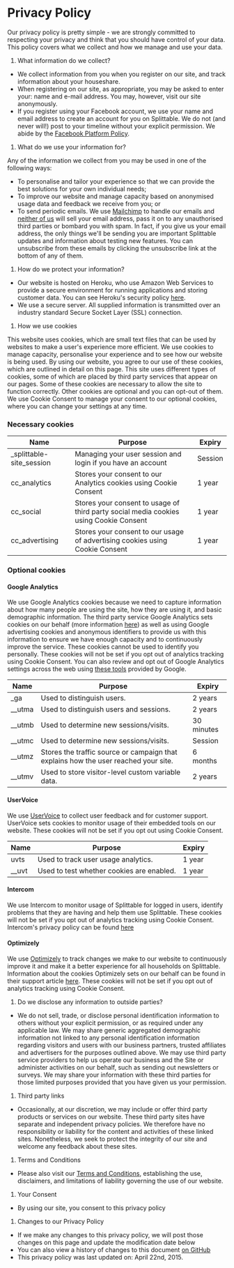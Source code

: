 # Privacy Policy

Our privacy policy is pretty simple - we are strongly committed to respecting your privacy and think that you should have control of your data. This policy covers what we collect and how we manage and use your data.

1. What information do we collect?

 - We collect information from you when you register on our site, and track information about your houseshare.
 - When registering on our site, as appropriate, you may be asked to enter your: name and e-mail address. You may, however, visit our site anonymously.
 - If you register using your Facebook account, we use your name and email address to create an account for you on Splittable. We do not (and never will!) post to your timeline without your explicit permission. We abide by the [Facebook Platform Policy](https://developers.facebook.com/policy).

1. What do we use your information for?

  Any of the information we collect from you may be used in one of the following ways:

  - To personalise and tailor your experience so that we can provide the best solutions for your own individual needs;
  - To improve our website and manage capacity based on anonymised usage data and feedback we receive from you; or
  - To send periodic emails. We use [Mailchimp](http://www.mailchimp.com) to handle our emails and [neither of us](http://mailchimp.com/legal/privacy/) will sell your email address, pass it on to any unauthorised third parties or bombard you with spam. In fact, if you give us your email address, the only things we'll be sending you are important Splittable updates and information about testing new features. You can unsubscribe from these emails by clicking the unsubscribe link at the bottom of any of them.

1. How do we protect your information?

  - Our website is hosted on Heroku, who use Amazon Web Services to provide a secure environment for running applications and storing customer data. You can see Heroku's security policy [here](https://www.heroku.com/policy/security/).
  - We use a secure server. All supplied information is transmitted over an industry standard Secure Socket Layer (SSL) connection.

1. How we use cookies

  This website uses cookies, which are small text files that can be used by websites to make a user's experience more efficient. We use cookies to manage capacity, personalise your experience and to see how our website is being used. By using our website, you agree to our use of these cookies, which are outlined in detail on this page.
  This site uses different types of cookies, some of which are placed by third party services that appear on our pages. Some of these cookies are necessary to allow the site to function correctly. Other cookies are optional and you can opt-out of them. We use Cookie Consent to manage your consent to our optional cookies, where you can change your settings at any time.

  ### Necessary cookies

  <table class="table table-striped">
    <thead>
      <tr>
        <th>Name</th>
        <th>Purpose</th>
        <th>Expiry</th>
      </tr>
    </thead>
    <tbody>
      <tr>
        <td>_splittable-site_session</td>
        <td>Managing your user session and login if you have an account</td>
        <td>Session</td>
      </tr>
      <tr>
        <td>cc_analytics</td>
        <td>Stores your consent to our Analytics cookies using Cookie Consent</td>
        <td>1 year</td>
      </tr>
      <tr>
        <td>cc_social</td>
        <td>Stores your consent to usage of third party social media cookies using Cookie Consent</td>
        <td>1 year</td>
      </tr>
      <tr>
        <td>cc_advertising</td>
        <td>Stores your consent to our usage of advertising cookies using Cookie Consent</td>
        <td>1 year</td>
      </tr>
    </tbody>
  </table>

  ### Optional cookies

  #### Google Analytics

  We use Google Analytics cookies because we need to capture information about how many people are using the site, how they are using it, and basic demographic information. The third party service Google Analytics sets cookies on our behalf (more information [here](https://developers.google.com/analytics/devguides/collection/analyticsjs/cookie-usage)) as well as using Google advertising cookies and anonymous identifiers to provide us with this information to ensure we have enough capacity and to continuously improve the service. These cookies cannot be used to identify you personally. These cookies will not be set if you opt out of analytics tracking using Cookie Consent. You can also review and opt out of Google Analytics settings across the web using [these tools](https://tools.google.com/dlpage/gaoptout/) provided by Google.
  <table class="table table-striped">
    <thead>
      <tr>
        <th>Name</th>
        <th>Purpose</th>
        <th>Expiry</th>
      </tr>
    </thead>
    <tbody>
      <tr>
        <td>_ga</td>
        <td>Used to distinguish users.</td>
        <td>2 years</td>
      </tr>
      <tr>
        <td>__utma</td>
        <td>Used to distinguish users and sessions.</td>
        <td>2 years</td>
      </tr>
      <tr>
        <td>__utmb</td>
        <td>Used to determine new sessions/visits.</td>
        <td>30 minutes</td>
      </tr>
      <tr>
        <td>__utmc</td>
        <td>Used to determine new sessions/visits.</td>
        <td>Session</td>
      </tr>
      <tr>
        <td>__utmz</td>
        <td>Stores the traffic source or campaign that explains how the user reached your site.</td>
        <td>6 months</td>
      </tr>
      <tr>
        <td>__utmv</td>
        <td>Used to store visitor-level custom variable data.</td>
        <td>2 years</td>
      </tr>
    </tbody>
  </table>

  #### UserVoice

  We use [UserVoice](https://www.uservoice.com) to collect user feedback and for customer support. UserVoice sets cookies to monitor usage of their embedded tools on our website. These cookies will not be set if you opt out using Cookie Consent.
  <table class="table table-striped">
    <thead>
      <tr>
        <th>Name</th>
        <th>Purpose</th>
        <th>Expiry</th>
      </tr>
    </thead>
    <tbody>
      <tr>
        <td>uvts</td>
        <td>Used to track user usage analytics.</td>
        <td>1 year</td>
      </tr>
      <tr>
        <td>__uvt</td>
        <td>Used to test whether cookies are enabled.</td>
        <td>1 year</td>
      </tr>
    </tbody>
  </table>

  #### Intercom

  We use Intercom to monitor usage of Splittable for logged in users, identify problems that they are having and help them use Splittable.
  These cookies will not be set if you opt out of analytics tracking using Cookie Consent.
  Intercom's privacy policy can be found [here](http://docs.intercom.io/privacy)

  #### Optimizely

  We use [Optimizely](https://www.optimizely.com) to track changes we make to our website to continuously improve it and make it a better experience for all households on Splittable. Information about the cookies Optimizely sets on our behalf can be found in their support article [here](https://help.optimizely.com/hc/en-us/articles/200040335-How-Optimizely-Works-Snippet-order-of-operations-JavaScript-evaluation-timing-and-cookies).
  These cookies will not be set if you opt out of analytics tracking using Cookie Consent.

1. Do we disclose any information to outside parties?

  - We do not sell, trade, or disclose personal identification information to others without your explicit permission, or as required under any applicable law. We may share generic aggregated demographic information not linked to any personal identification information regarding visitors and users with our business partners, trusted affiliates and advertisers for the purposes outlined above. We may use third party service providers to help us operate our business and the Site or administer activities on our behalf, such as sending out newsletters or surveys. We may share your information with these third parties for those limited purposes provided that you have given us your permission.

1. Third party links

  - Occasionally, at our discretion, we may include or offer third party products or services on our website. These third party sites have separate and independent privacy policies. We therefore have no responsibility or liability for the content and activities of these linked sites. Nonetheless, we seek to protect the integrity of our site and welcome any feedback about these sites.

1. Terms and Conditions

  - Please also visit our [Terms and Conditions](https://www.splittable.co/support/terms), establishing the use, disclaimers, and limitations of liability governing the use of our website.

1. Your Consent

  - By using our site, you consent to this privacy policy

1. Changes to our Privacy Policy

  - If we make any changes to this privacy policy, we will post those changes on this page and update the modification date below
  - You can also view a history of changes to this document [on GitHub](https://github.com/locatable/splittable-docs)
  - This privacy policy was last updated on: April 22nd, 2015.
